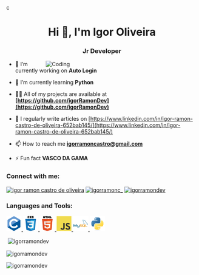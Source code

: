 c<h1 align="center">Hi 👋, I'm Igor Oliveira</h1>
<h3 align="center">Jr Developer</h3>
<img align="right" alt="Coding" width="400" src="https://cdn.dribbble.com/users/1162077/screenshots/3848914/programmer.gif">

- 🔭 I’m currently working on **Auto Login**

- 🌱 I’m currently learning **Python**

- 👨‍💻 All of my projects are available at **[https://github.com/igorRamonDev](https://github.com/igorRamonDev)**

- 📝 I regularly write articles on [https://www.linkedin.com/in/igor-ramon-castro-de-oliveira-652bab145/](https://www.linkedin.com/in/igor-ramon-castro-de-oliveira-652bab145/)

- 📫 How to reach me **igorramoncastro@gmail.com**

- ⚡ Fun fact **VASCO DA GAMA**

<h3 align="left">Connect with me:</h3>
<p align="left">
<a href="https://linkedin.com/in/igor ramon castro de oliveira" target="blank"><img align="center" src="https://raw.githubusercontent.com/rahuldkjain/github-profile-readme-generator/master/src/images/icons/Social/linked-in-alt.svg" alt="igor ramon castro de oliveira" height="30" width="40" /></a>
<a href="https://instagram.com/igorramonc_" target="blank"><img align="center" src="https://raw.githubusercontent.com/rahuldkjain/github-profile-readme-generator/master/src/images/icons/Social/instagram.svg" alt="igorramonc_" height="30" width="40" /></a>
<a href="https://www.youtube.com/c/igorramondev" target="blank"><img align="center" src="https://raw.githubusercontent.com/rahuldkjain/github-profile-readme-generator/master/src/images/icons/Social/youtube.svg" alt="igorramondev" height="30" width="40" /></a>
</p>

<h3 align="left">Languages and Tools:</h3>
<p align="left"> <a href="https://www.cprogramming.com/" target="_blank" rel="noreferrer"> <img src="https://raw.githubusercontent.com/devicons/devicon/master/icons/c/c-original.svg" alt="c" width="40" height="40"/> </a> <a href="https://www.w3schools.com/cpp/" target="_blank" <a href="https://www.w3schools.com/css/" target="_blank" rel="noreferrer"> <img src="https://raw.githubusercontent.com/devicons/devicon/master/icons/css3/css3-original-wordmark.svg" alt="css3" width="40" height="40"/> </a> <a href="https://www.w3.org/html/" target="_blank" rel="noreferrer"> <img src="https://raw.githubusercontent.com/devicons/devicon/master/icons/html5/html5-original-wordmark.svg" alt="html5" width="40" height="40"/> </a> <a href="https://developer.mozilla.org/en-US/docs/Web/JavaScript" target="_blank" rel="noreferrer"> <img src="https://raw.githubusercontent.com/devicons/devicon/master/icons/javascript/javascript-original.svg" alt="javascript" width="40" height="40"/> </a> <a href="https://www.mysql.com/" target="_blank" rel="noreferrer"> <img src="https://raw.githubusercontent.com/devicons/devicon/master/icons/mysql/mysql-original-wordmark.svg" alt="mysql" width="40" height="40"/> </a> <a href="https://www.python.org" target="_blank" rel="noreferrer"> <img src="https://raw.githubusercontent.com/devicons/devicon/master/icons/python/python-original.svg" alt="python" width="40" height="40"/> </a> </p>

<p>&nbsp;<img align="center" src="https://github-readme-stats.vercel.app/api?username=igorramondev&show_icons=true&locale=en&theme=tokyonight" alt="igorramondev" /></p>

<p><img align="center" src="https://github-readme-streak-stats.herokuapp.com/?user=igorramondev&&theme=tokyonight" alt="igorramondev" /></p>

<p><img align="left" src="https://github-readme-stats.vercel.app/api/top-langs?username=igorramondev&show_icons=true&locale=en&layout=compact&theme=tokyonight" alt="igorramondev" /></p>
